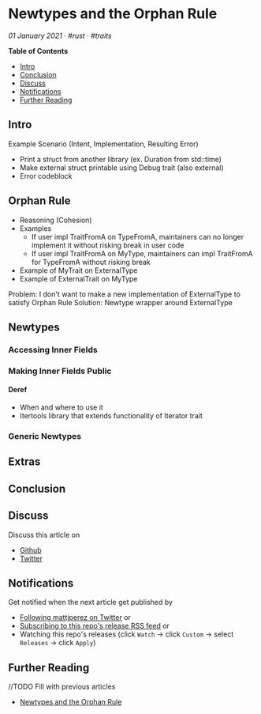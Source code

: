 # Newtypes and the Orphan Rule

_01 January 2021 · #rust · #traits_

**Table of Contents**
- [Intro](#intro)
- [Conclusion](#conclusion)
- [Discuss](#discuss)
- [Notifications](#notifications)
- [Further Reading](#further-reading)



## Intro

Example Scenario (Intent, Implementation, Resulting Error)
- Print a struct from another library (ex. Duration from std::time)
- Make external struct printable using Debug trait (also external)
- Error codeblock

## Orphan Rule
-  Reasoning (Cohesion)
- Examples
    - If user impl TraitFromA on TypeFromA, maintainers can no longer implement it without risking break in user code
    - If user impl TraitFromA on MyType<TypeFromA>, maintainers can impl TraitFromA for TypeFromA without risking break
- Example of MyTrait on ExternalType
- Example of ExternalTrait on MyType 

Problem: I don't want to make a new implementation of ExternalType to satisfy Orphan Rule
Solution: Newtype wrapper around ExternalType

## Newtypes

### Accessing Inner Fields

### Making Inner Fields Public

#### Deref
- When and where to use it
- Itertools library that extends functionality of Iterator trait

### Generic Newtypes

## Extras

## Conclusion

## Discuss

Discuss this article on
- [Github](https://github.com/mattjperez/blog/discussions)
- [Twitter](https://twitter.com/pretzelhammer/status/1379561720176336902)


## Notifications

Get notified when the next article get published by
- [Following mattjperez on Twitter](https://twitter.com/mattjperez) or
- [Subscribing to this repo's release RSS feed](https://github.com/mattjperez/blog/releases.atom) or
- Watching this repo's releases (click `Watch` -> click `Custom` -> select `Releases` -> click `Apply`)


## Further Reading
//TODO Fill with previous articles

- [Newtypes and the Orphan Rule](./newtypes-and-the-orphan-rule.md)


